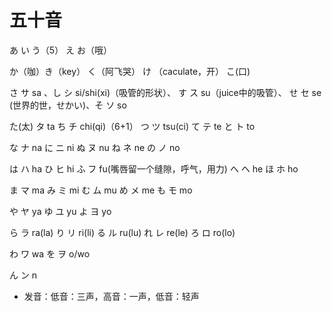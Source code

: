 # 五十音

あ  い  う（5） え  お（哦）

か（咖）き（key） く（阿飞哭） け （caculate，开） こ(口)

さ サ sa 、し シ si/shi(xi)（吸管的形状）、 す ス su（juice中的吸管）、 せ セ se (世界的世，せかい)、そ ソ so

た(太) タ ta ち チ chi(qi)（6+1） つ ツ tsu(ci) て テ te と ト to

な ナ na に ニ ni ぬ ヌ nu ね ネ ne の ノ no

は ハ ha ひ ヒ hi ふ フ fu(嘴唇留一个缝隙，呼气，用力) へ ヘ he ほ ホ ho

ま マ ma み ミ mi む ム mu め メ me も モ mo

や ヤ ya ゆ ユ yu よ ヨ yo

ら ラ ra(la) り リ ri(li) る ル ru(lu) れ レ re(le) ろ ロ ro(lo)

わ ワ wa を ヲ o/wo

ん ン n










* 发音：低音：三声，高音：一声，低音：轻声